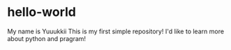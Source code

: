 # hello-world
My name is Yuuukkii
This is my first simple repository!
I'd like to learn more about python and pragram!
